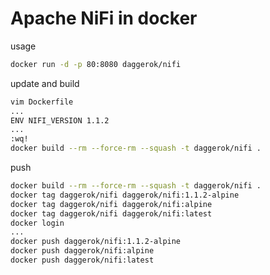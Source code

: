 # Apache NiFi in docker

usage

```bash
docker run -d -p 80:8080 daggerok/nifi
```

update and build

```bash
vim Dockerfile
...
ENV NIFI_VERSION 1.1.2
...
:wq!
docker build --rm --force-rm --squash -t daggerok/nifi .
```

push

```bash
docker build --rm --force-rm --squash -t daggerok/nifi .
docker tag daggerok/nifi daggerok/nifi:1.1.2-alpine
docker tag daggerok/nifi daggerok/nifi:alpine
docker tag daggerok/nifi daggerok/nifi:latest
docker login
...
docker push daggerok/nifi:1.1.2-alpine
docker push daggerok/nifi:alpine
docker push daggerok/nifi:latest
```
